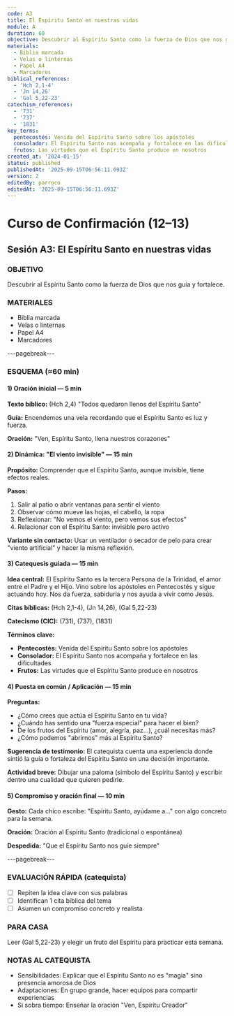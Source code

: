 ```yaml
---
code: A3
title: El Espíritu Santo en nuestras vidas
module: A
duration: 60
objective: Descubrir al Espíritu Santo como la fuerza de Dios que nos guía y fortalece.
materials:
  - Biblia marcada
  - Velas o linternas
  - Papel A4
  - Marcadores
biblical_references:
  - 'Hch 2,1-4'
  - 'Jn 14,26'
  - 'Gal 5,22-23'
catechism_references:
  - '731'
  - '737'
  - '1831'
key_terms:
  pentecostés: Venida del Espíritu Santo sobre los apóstoles
  consolador: El Espíritu Santo nos acompaña y fortalece en las dificultades
  frutos: Las virtudes que el Espíritu Santo produce en nosotros
created_at: '2024-01-15'
status: published
publishedAt: '2025-09-15T06:56:11.693Z'
version: 2
editedBy: parroco
editedAt: '2025-09-15T06:56:11.693Z'
---
```


# Curso de Confirmación (12–13)
## Sesión A3: El Espíritu Santo en nuestras vidas

### OBJETIVO
Descubrir al Espíritu Santo como la fuerza de Dios que nos guía y fortalece.

### MATERIALES
- Biblia marcada
- Velas o linternas
- Papel A4
- Marcadores

---pagebreak---

### ESQUEMA (≈60 min)

#### 1) Oración inicial — 5 min
**Texto bíblico:** (Hch 2,4) "Todos quedaron llenos del Espíritu Santo"

**Guía:** Encendemos una vela recordando que el Espíritu Santo es luz y fuerza.

**Oración:** "Ven, Espíritu Santo, llena nuestros corazones"

#### 2) Dinámica: "El viento invisible" — 15 min
**Propósito:** Comprender que el Espíritu Santo, aunque invisible, tiene efectos reales.

**Pasos:**
1. Salir al patio o abrir ventanas para sentir el viento
2. Observar cómo mueve las hojas, el cabello, la ropa
3. Reflexionar: "No vemos el viento, pero vemos sus efectos"
4. Relacionar con el Espíritu Santo: invisible pero activo

**Variante sin contacto:** Usar un ventilador o secador de pelo para crear "viento artificial" y hacer la misma reflexión.

#### 3) Catequesis guiada — 15 min
**Idea central:** El Espíritu Santo es la tercera Persona de la Trinidad, el amor entre el Padre y el Hijo. Vino sobre los apóstoles en Pentecostés y sigue actuando hoy. Nos da fuerza, sabiduría y nos ayuda a vivir como Jesús.

**Citas bíblicas:** (Hch 2,1-4), (Jn 14,26), (Gal 5,22-23)

**Catecismo (CIC):** (731), (737), (1831)

**Términos clave:**
- **Pentecostés:** Venida del Espíritu Santo sobre los apóstoles
- **Consolador:** El Espíritu Santo nos acompaña y fortalece en las dificultades
- **Frutos:** Las virtudes que el Espíritu Santo produce en nosotros

#### 4) Puesta en común / Aplicación — 15 min
**Preguntas:**
- ¿Cómo crees que actúa el Espíritu Santo en tu vida?
- ¿Cuándo has sentido una "fuerza especial" para hacer el bien?
- De los frutos del Espíritu (amor, alegría, paz...), ¿cuál necesitas más?
- ¿Cómo podemos "abrirnos" más al Espíritu Santo?

**Sugerencia de testimonio:** El catequista cuenta una experiencia donde sintió la guía o fortaleza del Espíritu Santo en una decisión importante.

**Actividad breve:** Dibujar una paloma (símbolo del Espíritu Santo) y escribir dentro una cualidad que quieren pedirle.

#### 5) Compromiso y oración final — 10 min
**Gesto:** Cada chico escribe: "Espíritu Santo, ayúdame a..." con algo concreto para la semana.

**Oración:** Oración al Espíritu Santo (tradicional o espontánea)

**Despedida:** "Que el Espíritu Santo nos guíe siempre"

---pagebreak---

### EVALUACIÓN RÁPIDA (catequista)
- [ ] Repiten la idea clave con sus palabras
- [ ] Identifican 1 cita bíblica del tema
- [ ] Asumen un compromiso concreto y realista

### PARA CASA
Leer (Gal 5,22-23) y elegir un fruto del Espíritu para practicar esta semana.

### NOTAS AL CATEQUISTA
- Sensibilidades: Explicar que el Espíritu Santo no es "magia" sino presencia amorosa de Dios
- Adaptaciones: En grupo grande, hacer equipos para compartir experiencias
- Si sobra tiempo: Enseñar la oración "Ven, Espíritu Creador"

